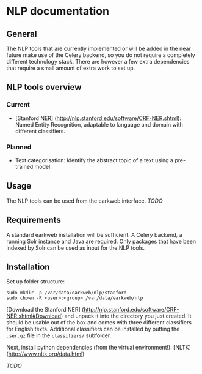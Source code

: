 # NLP documentation

## General

The NLP tools that are currently implemented or will be added in the near future make use of the Celery backend, so
you do not require a completely different technology stack. There are however a few extra dependencies that require
a small amount of extra work to set up.

## NLP tools overview

### Current

* [Stanford NER] (http://nlp.stanford.edu/software/CRF-NER.shtml): Named Entity Recognition, adaptable to language and domain with different classifiers.

### Planned

* Text categorisation: Identify the abstract topic of a text using a pre-trained model.

## Usage

The NLP tools can be used from the earkweb interface. *TODO*

## Requirements

A standard earkweb installation will be sufficient. A Celery backend, a running Solr instance and Java are required. Only
packages that have been indexed by Solr can be used as input for the NLP tools.

## Installation

Set up folder structure:
    
    sudo mkdir -p /var/data/earkweb/nlp/stanford
    sudo chown -R <user>:<group> /var/data/earkweb/nlp
    
[Download the Stanford NER] (http://nlp.stanford.edu/software/CRF-NER.shtml#Download) and unpack it into the directory 
you just created. It should be usable out of the box and comes with three different classifiers for English texts. Additional
classifiers can be installed by putting the `.ser.gz` file in the `classifiers/` subfolder.
 
Next, install python dependencies (from the virtual environment!): [NLTK] (http://www.nltk.org/data.html)

*TODO*
